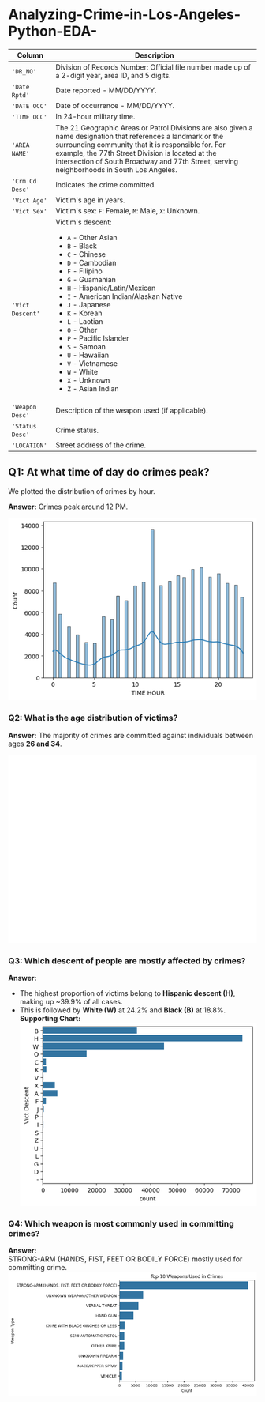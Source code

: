 # Analyzing-Crime-in-Los-Angeles-Python-EDA-
| Column     | Description              |
|------------|--------------------------|
| `'DR_NO'` | Division of Records Number: Official file number made up of a 2-digit year, area ID, and 5 digits. |
| `'Date Rptd'` | Date reported - MM/DD/YYYY. |
| `'DATE OCC'` | Date of occurrence - MM/DD/YYYY. |
| `'TIME OCC'` | In 24-hour military time. |
| `'AREA NAME'` | The 21 Geographic Areas or Patrol Divisions are also given a name designation that references a landmark or the surrounding community that it is responsible for. For example, the 77th Street Division is located at the intersection of South Broadway and 77th Street, serving neighborhoods in South Los Angeles. |
| `'Crm Cd Desc'` | Indicates the crime committed. |
| `'Vict Age'` | Victim's age in years. |
| `'Vict Sex'` | Victim's sex: `F`: Female, `M`: Male, `X`: Unknown. |
| `'Vict Descent'` | Victim's descent:<ul><li>`A` - Other Asian</li><li>`B` - Black</li><li>`C` - Chinese</li><li>`D` - Cambodian</li><li>`F` - Filipino</li><li>`G` - Guamanian</li><li>`H` - Hispanic/Latin/Mexican</li><li>`I` - American Indian/Alaskan Native</li><li>`J` - Japanese</li><li>`K` - Korean</li><li>`L` - Laotian</li><li>`O` - Other</li><li>`P` - Pacific Islander</li><li>`S` - Samoan</li><li>`U` - Hawaiian</li><li>`V` - Vietnamese</li><li>`W` - White</li><li>`X` - Unknown</li><li>`Z` - Asian Indian</li> |
| `'Weapon Desc'` | Description of the weapon used (if applicable). |
| `'Status Desc'` | Crime status. |
| `'LOCATION'` | Street address of the crime. |
## Q1: At what time of day do crimes peak?

We plotted the distribution of crimes by hour.

**Answer:** Crimes peak around 12 PM.

![Crime Trend](images/crime_trend.png)

### Q2: What is the age distribution of victims?

**Answer:** The majority of crimes are committed against individuals between ages **26 and 34**.

![Victim Age Distribution](images/victim_age_distribution.png)

### Q3: Which descent of people are mostly affected by crimes?

**Answer:**  
- The highest proportion of victims belong to **Hispanic descent (H)**, making up ~39.9% of all cases.  
- This is followed by **White (W)** at 24.2% and **Black (B)** at 18.8%.  
**Supporting Chart:**  
![Victim Descent Distribution](images/victim_descent_distribution.png)

###  Q4: Which weapon is most commonly used in committing crimes?  

**Answer:**  
STRONG-ARM (HANDS, FIST, FEET OR BODILY FORCE) mostly used for committing crime.
![Weapon Mostly used in crime](images/weapon_distribution.png)


